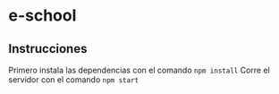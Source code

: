 # e-school

## Instrucciones
Primero instala las dependencias con el comando `npm install`
Corre el servidor con el comando `npm start`
